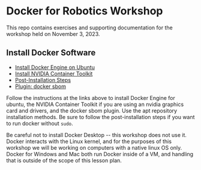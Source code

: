 # Docker for Robotics Workshop

This repo contains exercises and supporting documentation for the workshop held on November 3, 2023.

## Install Docker Software

- [Install Docker Engine on Ubuntu](https://docs.docker.com/engine/install/ubuntu/)
- [Install NVIDIA Container Toolkit](https://docs.nvidia.com/datacenter/cloud-native/container-toolkit/latest/install-guide.html)
- [Post-Installation Steps](https://docs.docker.com/engine/install/linux-postinstall/)
- [Plugin: docker sbom](https://github.com/docker/sbom-cli-plugin)

Follow the instructions at the links above to install Docker Engine for ubuntu, the NVIDIA Container Toolkit if you are using an nvidia graphics card and drivers, and the docker sbom plugin.  Use the apt repository installation methods.  Be sure to follow the post-installation steps if you want to run docker without `sudo`.

Be careful not to install Docker Desktop -- this workshop does not use it.  Docker interacts with the Linux kernel, and for the purposes of this workshop we will be working on computers with a native linux OS only.  Docker for Windows and Mac both run Docker inside of a VM, and handling that is outside of the scope of this lesson plan.